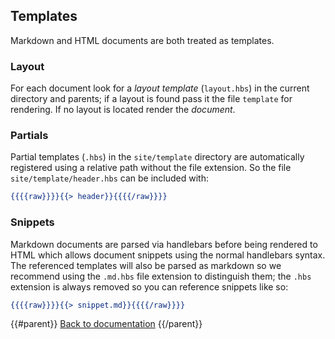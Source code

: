 ## Templates

Markdown and HTML documents are both treated as templates.

### Layout

For each document look for a *layout template* (`layout.hbs`) in the current directory and parents; if a layout is found pass it the file `template` for rendering. If no layout is located render the *document*.

### Partials

Partial templates (`.hbs`)  in the `site/template` directory are automatically registered using a relative path without the file extension. So the file `site/template/header.hbs` can be included with:

```handlebars
{{{{raw}}}}{{> header}}{{{{/raw}}}}
```

### Snippets

Markdown documents are parsed via handlebars before being rendered to HTML which allows document snippets using the normal handlebars syntax. The referenced templates will also be parsed as markdown so we recommend using the `.md.hbs` file extension to distinguish them; the `.hbs` extension is always removed so you can reference snippets like so:

```handlebars
{{{{raw}}}}{{> snippet.md}}{{{{/raw}}}}
```

{{#parent}}
[Back to documentation]({{href}})
{{/parent}}
